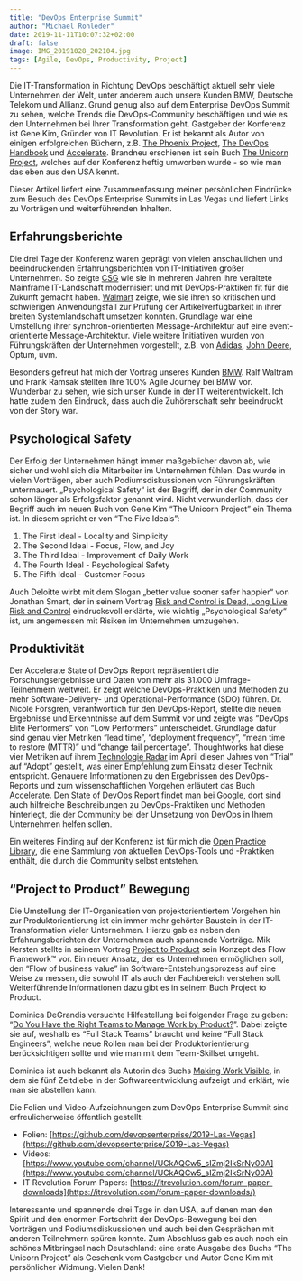 ```yaml
---
title: "DevOps Enterprise Summit"
author: "Michael Rohleder"
date: 2019-11-11T10:07:32+02:00
draft: false
image: IMG_20191028_202104.jpg
tags: [Agile, DevOps, Productivity, Project]
---
```


Die IT-Transformation in Richtung DevOps beschäftigt aktuell sehr viele Unternehmen der Welt, unter anderem auch unsere Kunden BMW, Deutsche Telekom und Allianz. Grund genug also auf dem Enterprise DevOps Summit zu sehen, welche Trends die DevOps-Community beschäftigen und wie es den Unternehmen bei Ihrer Transformation geht. Gastgeber der Konferenz ist Gene Kim, Gründer von IT Revolution. Er ist bekannt als Autor von einigen erfolgreichen Büchern, z.B. [The Phoenix Project](https://itrevolution.com/book/the-phoenix-project/), [The DevOps Handbook](https://itrevolution.com/book/the-devops-handbook/) und [Accelerate](https://itrevolution.com/book/accelerate/). Brandneu erschienen ist sein Buch [The Unicorn Project](https://itrevolution.com/book/the-unicorn-project/), welches auf der Konferenz heftig umworben wurde - so wie man das eben aus den USA kennt.

Dieser Artikel liefert eine Zusammenfassung meiner persönlichen Eindrücke zum Besuch des DevOps Enterprise Summits in Las Vegas und liefert Links zu Vorträgen und weiterführenden Inhalten.


## Erfahrungsberichte

Die drei Tage der Konferenz waren geprägt von vielen anschaulichen und beeindruckenden Erfahrungsberichten von IT-Initiativen großer Unternehmen. So zeigte [CSG](https://github.com/devopsenterprise/2019-Las-Vegas/blob/master/MONDAY/General%20Session/Prugh%2C%20Scott%2C%20DevOps%20And%20Modernization%20An%20Engineering%20Excellence%20Story.pdf) wie sie in mehreren Jahren ihre veraltete Mainframe IT-Landschaft modernisiert und mit DevOps-Praktiken fit für die Zukunft gemacht haben. [Walmart](https://github.com/devopsenterprise/2019-Las-Vegas/blob/master/TUESDAY/General%20Session/Havens%2C%20Scott%2C%20Fabulous%20Fortunes%2C%20Fewer%20Failures%2C%20and%20Faster%20Fixes%20From%20Functional%20Fundamentals.pdf) zeigte, wie sie ihren so kritischen und schwierigen Anwendungsfall zur Prüfung der Artikelverfügbarkeit in ihrer breiten Systemlandschaft umsetzen konnten. Grundlage war eine Umstellung ihrer synchron-orientierten Message-Architektur auf eine event-orientierte Message-Architektur. Viele weitere Initiativen wurden von Führungskräften der Unternehmen vorgestellt, z.B. von [Adidas](https://github.com/devopsenterprise/2019-Las-Vegas/blob/master/MONDAY/General%20Session/Cornago%2C%20Fernando%2C%20Grimm%2C%20Benjamin%2CWhere%20Cloud%20Native%20Meets%20The%20Sporting%20Good%20Industry.pdf), [John Deere](https://github.com/devopsenterprise/2019-Las-Vegas/blob/master/TUESDAY/General%20Session/Barclay%2C%20Kira%2C%20Conzo%2C%20Elizabeth%2C%20Building%20the%20Analytics%20Factory.pdf), Optum, uvm.

Besonders gefreut hat mich der Vortrag unseres Kunden [BMW](https://github.com/devopsenterprise/2019-Las-Vegas/blob/master/WEDNESDAY/General%20Session/Ramsak%2C%20Frank%2C%20Waltram%2C%20Ralf%2C%20Our%20Journey%20to%20100%25%20Agile%20and%20a%20BizDevOps%20Product%20Portfolio.pdf). Ralf Waltram und Frank Ramsak stellten Ihre 100% Agile Journey bei BMW vor. Wunderbar zu sehen, wie sich unser Kunde in der IT weiterentwickelt. Ich hatte zudem den Eindruck, dass auch die Zuhörerschaft sehr beeindruckt von der Story war.


## Psychological Safety

Der Erfolg der Unternehmen hängt immer maßgeblicher davon ab, wie sicher und wohl sich die Mitarbeiter im Unternehmen fühlen. Das wurde in vielen Vorträgen, aber auch Podiumsdiskussionen von Führungskräften untermauert. „Psychological Safety“ ist der Begriff, der in der Community schon länger als Erfolgsfaktor genannt wird. Nicht verwunderlich, dass der Begriff auch im neuen Buch von Gene Kim “The Unicorn Project” ein Thema ist. In diesem spricht er von “The Five Ideals”:

1. The First Ideal - Locality and Simplicity
1. The Second Ideal - Focus, Flow, and Joy
1. The Third Ideal - Improvement of Daily Work
1. The Fourth Ideal - Psychological Safety
1. The Fifth Ideal - Customer Focus


Auch Deloitte wirbt mit dem Slogan „better value sooner safer happier“ von Jonathan Smart, der in seinem Vortrag [Risk and Control is Dead, Long Live Risk and Control](https://github.com/devopsenterprise/2019-Las-Vegas/blob/master/MONDAY/Breakouts/Smart%2C%20Jonathan%2C%20Risk%20and%20Control%20is%20Dead%2C%20Long%20Live%20Risk%20and%20Control.pdf) eindrucksvoll erklärte, wie wichtig „Psychological Safety“ ist, um angemessen mit Risiken im Unternehmen umzugehen.


## Produktivität

Der Accelerate State of DevOps Report repräsentiert die Forschungsergebnisse und Daten von mehr als 31.000 Umfrage-Teilnehmern weltweit. Er zeigt welche DevOps-Praktiken und Methoden zu mehr Software-Delivery- und Operational-Performance (SDO) führen. Dr. Nicole Forsgren, verantwortlich für den DevOps-Report, stellte die neuen Ergebnisse und Erkenntnisse auf dem Summit vor und zeigte was “DevOps Elite Performers” von “Low Performers” unterscheidet. Grundlage dafür sind genau vier Metriken “lead time”, “deployment frequency”, “mean time to restore (MTTR)” und “change fail percentage”. Thoughtworks hat diese vier Metriken auf ihrem [Technologie Radar](https://www.thoughtworks.com/radar/techniques/four-key-metrics) im April diesen Jahres von “Trial” auf “Adopt” gestellt, was einer Empfehlung zum Einsatz dieser Technik entspricht. Genauere Informationen zu den Ergebnissen des DevOps-Reports und zum wissenschaftlichen Vorgehen erläutert das Buch [Accelerate](https://itrevolution.com/book/accelerate/). Den State of DevOps Report findet man bei [Google](https://cloud.google.com/devops), dort sind auch hilfreiche Beschreibungen zu DevOps-Praktiken und Methoden hinterlegt, die der Community bei der Umsetzung von DevOps in Ihrem Unternehmen helfen sollen.

Ein weiteres Finding auf der Konferenz ist für mich die [Open Practice Library](https://openpracticelibrary.com/), die eine Sammlung von aktuellen DevOps-Tools und -Praktiken enthält, die durch die Community selbst entstehen.


## “Project to Product” Bewegung

Die Umstellung der IT-Organisation von projektorientiertem Vorgehen hin zur Produktorientierung ist ein immer mehr gehörter Baustein in der IT-Transformation vieler Unternehmen. Hierzu gab es neben den Erfahrungsberichten der Unternehmen auch spannende Vorträge. Mik Kersten stellte in seinem Vortrag [Project to Product](https://github.com/devopsenterprise/2019-Las-Vegas/blob/master/WEDNESDAY/Breakout/Kersten%2C%20Mik%2C%20Project%20to%20Product.pdf) sein Konzept des Flow Framework™ vor. Ein neuer Ansatz, der es Unternehmen ermöglichen soll, den “Flow of business value” im Software-Entstehungsprozess auf eine Weise zu messen, die sowohl IT als auch der Fachbereich verstehen soll. Weiterführende Informationen dazu gibt es in seinem Buch Project to Product.

Dominica DeGrandis versuchte Hilfestellung bei folgender Frage zu geben: “[Do You Have the Right Teams to Manage Work by Product?](https://github.com/devopsenterprise/2019-Las-Vegas/blob/master/MONDAY/Breakouts/DeGrandis%2C%20Dominica%2C%20Shift%20Happens%20Do%20You%20Have%20the%20Right%20Team%20for%20Managing%20Work%20by%20Product.pdf)”. Dabei zeigte sie auf, weshalb es “Full Stack Teams” braucht und keine “Full Stack Engineers”, welche neue Rollen man bei der Produktorientierung berücksichtigen sollte und wie man mit dem Team-Skillset umgeht.

Dominica ist auch bekannt als Autorin des Buchs [Making Work Visible](https://itrevolution.com/book/making-work-visible/), in dem sie fünf Zeitdiebe in der Softwareentwicklung aufzeigt und erklärt, wie man sie abstellen kann.


Die Folien und Video-Aufzeichnungen zum DevOps Enterprise Summit sind erfreulicherweise öffentlich gestellt:

* Folien: [https://github.com/devopsenterprise/2019-Las-Vegas](https://github.com/devopsenterprise/2019-Las-Vegas) 
* Videos: [https://www.youtube.com/channel/UCkAQCw5_sIZmj2IkSrNy00A](https://www.youtube.com/channel/UCkAQCw5_sIZmj2IkSrNy00A) 
* IT Revolution Forum Papers: [https://itrevolution.com/forum-paper-downloads](https://itrevolution.com/forum-paper-downloads/)


Interessante und spannende drei Tage in den USA, auf denen man den Spirit und den enormen Fortschritt der DevOps-Bewegung bei den Vorträgen und Podiumsdiskussionen und auch bei den Gesprächen mit anderen Teilnehmern spüren konnte. Zum Abschluss gab es auch noch ein schönes Mitbringsel nach Deutschland: eine erste Ausgabe des Buchs “The Unicorn Project” als Geschenk vom Gastgeber und Autor Gene Kim mit persönlicher Widmung. Vielen Dank!


